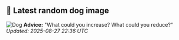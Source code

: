 ## 🐶 Latest random dog image
![Dog](https://images.dog.ceo/breeds/bulldog-english/mami.jpg)
**Advice:** "What could you increase? What could you reduce?"
*Updated: 2025-08-27 22:36 UTC*
